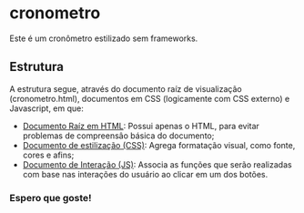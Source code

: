 # cronometro
Este é um cronômetro estilizado sem frameworks.
## Estrutura
A estrutura segue, através do documento raíz de visualização (cronometro.html), documentos em CSS (logicamente com CSS externo) e Javascript, em que:
- <a href="./calcula.html">Documento Raíz em HTML</a>: Possui apenas o HTML, para evitar problemas de compreensâo básica do documento;
- <a href="./cronometro.css">Documento de estilização (CSS)</a>: Agrega formatação visual, como fonte, cores e afins;
- <a href="./cronometro.js">Documento de Interação (JS)</a>: Associa as funções que serão realizadas com base nas interações do usuário ao clicar em um dos botões.
### Espero que goste!
